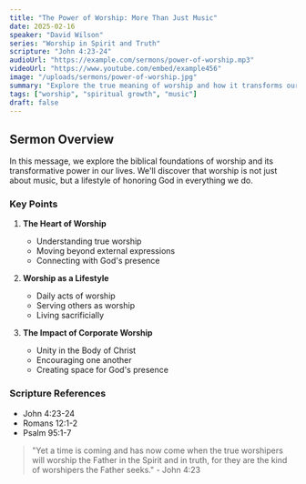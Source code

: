 ```yaml
---
title: "The Power of Worship: More Than Just Music"
date: 2025-02-16
speaker: "David Wilson"
series: "Worship in Spirit and Truth"
scripture: "John 4:23-24"
audioUrl: "https://example.com/sermons/power-of-worship.mp3"
videoUrl: "https://www.youtube.com/embed/example456"
image: "/uploads/sermons/power-of-worship.jpg"
summary: "Explore the true meaning of worship and how it transforms our relationship with God beyond just musical expression."
tags: ["worship", "spiritual growth", "music"]
draft: false
---
```


## Sermon Overview

In this message, we explore the biblical foundations of worship and its transformative power in our lives. We'll discover that worship is not just about music, but a lifestyle of honoring God in everything we do.

### Key Points

1. **The Heart of Worship**
   - Understanding true worship
   - Moving beyond external expressions
   - Connecting with God's presence

2. **Worship as a Lifestyle**
   - Daily acts of worship
   - Serving others as worship
   - Living sacrificially

3. **The Impact of Corporate Worship**
   - Unity in the Body of Christ
   - Encouraging one another
   - Creating space for God's presence

### Scripture References
- John 4:23-24
- Romans 12:1-2
- Psalm 95:1-7

> "Yet a time is coming and has now come when the true worshipers will worship the Father in the Spirit and in truth, for they are the kind of worshipers the Father seeks." - John 4:23